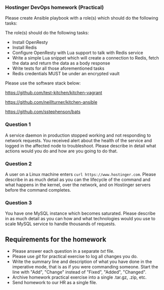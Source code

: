### Hostinger DevOps homework (Practical)

Please create Ansible playbook with a role(s) which should do the following tasks:

The role(s) should do the following tasks:

- Install OpenResty
- Install Redis
- Configure OpenResty with Lua support to talk with Redis service
- Write a simple Lua snippet which will create a connection to Redis, fetch the data and return the data as a body response
- Write tests for all those aforementioned tasks
- Redis credentials MUST be under an encrypted vault

Please use the software stack below:

https://github.com/test-kitchen/kitchen-vagrant

https://github.com/neillturner/kitchen-ansible

https://github.com/sstephenson/bats

### Question 1
A service daemon in production stopped working and not responding to network requests. You received alert about the health of the service and logged in the affected node to troubleshoot. Please describe in detail what actions would you do and how are you going to do that.

### Question 2
A user on a Linux machine enters `curl https://www.hostinger.com`. Please describe in as much detail as you can the lifecycle of the command and what happens in the kernel, over the network, and on Hostinger servers before the command completes.

### Question 3
You have one MySQL instance which becomes saturated. Please describe in as much detail as you can how and what technologies would you use to scale MySQL service to handle thousands of requests.

## Requirements for the homework

* Please answer each question in a separate _txt_ file.
* Please use _git_ for practical exercise to log all changes you do.
* Write the summary line and description of what you have done in the imperative mode, that is as if you were commanding someone. Start the line with "Add", "Change" instead of "Fixed", "Added", "Changed".
* Archive homework practical exercise into a single .tar.gz, .zip, etc.
* Send homework to our HR as a single file.
